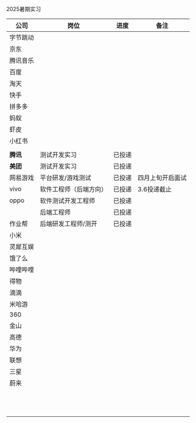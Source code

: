 

2025暑期实习



| **公司** | **岗位**               | **进度** | **备注**         |
| -------- | ---------------------- | -------- | ---------------- |
| 字节跳动 |                        |          |                  |
| 京东     |                        |          |                  |
| 腾讯音乐 |                        |          |                  |
| 百度     |                        |          |                  |
| 淘天     |                        |          |                  |
| 快手     |                        |          |                  |
| 拼多多   |                        |          |                  |
| 蚂蚁     |                        |          |                  |
| 虾皮     |                        |          |                  |
| 小红书   |                        |          |                  |
|          |                        |          |                  |
| **腾讯** | 测试开发实习           | 已投递   |                  |
| **美团** | 测试开发实习           | 已投递   |                  |
| 网易游戏 | 平台研发/游戏测试      | 已投递   | 四月上旬开启面试 |
| vivo     | 软件工程师（后端方向） | 已投递   | 3.6投递截止      |
| oppo     | 软件测试开发工程师     | 已投递   |                  |
|          | 后端工程师             | 已投递   |                  |
| 作业帮   | 后端研发工程师/测开    | 已投递   |                  |
| 小米     |                        |          |                  |
| 灵犀互娱 |                        |          |                  |
| 饿了么   |                        |          |                  |
| 哔哩哔哩 |                        |          |                  |
| 得物     |                        |          |                  |
| 滴滴     |                        |          |                  |
| 米哈游   |                        |          |                  |
| 360      |                        |          |                  |
| 金山     |                        |          |                  |
| 高德     |                        |          |                  |
| 华为     |                        |          |                  |
| 联想     |                        |          |                  |
| 三星     |                        |          |                  |
| 蔚来     |                        |          |                  |
|          |                        |          |                  |
|          |                        |          |                  |
|          |                        |          |                  |
|          |                        |          |                  |
|          |                        |          |                  |
|          |                        |          |                  |
|          |                        |          |                  |
|          |                        |          |                  |
|          |                        |          |                  |
|          |                        |          |                  |
|          |                        |          |                  |
|          |                        |          |                  |
